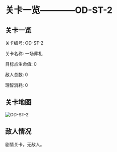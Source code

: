 # 关卡一览————OD-ST-2


## 关卡一览

关卡编号: OD-ST-2

关卡名称: 一场葬礼

目标点生命值: 0

敌人总数: 0

理智消耗: 0


## 关卡地图
![OD-ST-2](./oprMap/OD-ST-2.png)

## 敌人情况

剧情关卡，无敌人。

